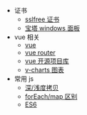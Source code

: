 - 证书
  - [sslfree 证书](document/sslfree.md)
  - [宝塔 windows 面板](document/bt.md)
- vue 相关
  - [vue](vue/vue.md)
  - [vue router](https://router.vuejs.org/zh/)
  - [vue 开源项目库](https://segmentfault.com/p/1210000008583242/read?from=timeline)
  - [v-charts 图表](https://v-charts.js.org/#/)
- 常用 js
  - [深/浅度拷贝](js/copy.md)
  - [forEach/map 区别](js/each_map.md)
  - [ES6](js/ES6.md)
